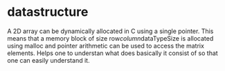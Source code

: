 # datastructure
A 2D array can be dynamically allocated in C using a single pointer. This means that a memory block of size row*column*dataTypeSize is allocated using malloc and pointer arithmetic can be used to access the matrix elements.
Helps one to understan what does basically it consist of so that one can easily understand it.

